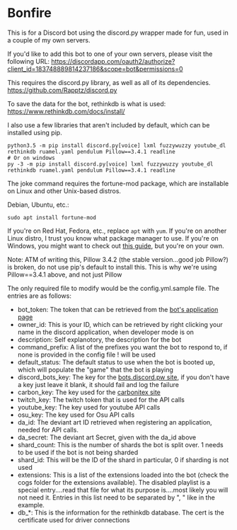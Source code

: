 # Bonfire

This is for a Discord bot using the discord.py wrapper made for fun, used in a couple of my own servers.

If you'd like to add this bot to one of your own servers, please visit the following URL:
https://discordapp.com/oauth2/authorize?client_id=183748889814237186&scope=bot&permissions=0

This requires the discord.py library, as well as all of its dependencies.
https://github.com/Rapptz/discord.py

To save the data for the bot, rethinkdb is what is used:
https://www.rethinkdb.com/docs/install/

I also use a few libraries that aren't included by default, which can be installed using pip.
```
python3.5 -m pip install discord.py[voice] lxml fuzzywuzzy youtube_dl rethinkdb ruamel.yaml pendulum Pillow==3.4.1 readline
# Or on windows
py -3 -m pip install discord.py[voice] lxml fuzzywuzzy youtube_dl rethinkdb ruamel.yaml pendulum Pillow==3.4.1 readline
```

The joke command requires the fortune-mod package, which are installable on Linux and other Unix-based distros.

Debian, Ubuntu, etc.:
```
sudo apt install fortune-mod
```
If you're on Red Hat, Fedora, etc., replace ``apt`` with ``yum``. If you're on another Linux distro, I trust you know what package manager to use. If you're on Windows, you might want to check out [this guide](http://superuser.com/questions/683162/bsd-fortune-for-windows-command-prompt-or-dos), but you're on your own.

Note: ATM of writing this, Pillow 3.4.2 (the stable version...good job Pillow?) is broken, do not use pip's default to install this. This is why we're using Pillow==3.4.1 above, and not just Pillow

The only required file to modify would be the config.yml.sample file. The entries are as follows:

- bot_token: The token that can be retrieved from the [bot's application page](https://discordapp.com/developers/applications/me)
- owner_id: This is your ID, which can be retrieved by right clicking your name in the discord application, when developer mode is on
- description: Self explanotory, the description for the bot
- command_prefix: A list of the prefixes you want the bot to respond to, if none is provided in the config file ! will be used
- default_status: The default status to use when the bot is booted up, which will populate the "game" that the bot is playing
- discord_bots_key: The key for the [bots.discord.pw site](https://bots.discord.pw/#g=1), if you don't have a key just leave it blank, it should fail and log the failure
- carbon_key: The key used for the [carbonitex site](https://www.carbonitex.net/discord/bots)
- twitch_key: The twitch token that is used for the API calls
- youtube_key: The key used for youtube API calls
- osu_key: The key used for Osu API calls
- da_id: The deviant art ID retrieved when registering an application, needed for API calls.
- da_secret: The deviant art Secret, given with the da_id above
- shard_count: This is the number of shards the bot is split over. 1 needs to be used if the bot is not being sharded
- shard_id: This will be the ID of the shard in particular, 0 if sharding is not used
- extensions: This is a list of the extensions loaded into the bot (check the cogs folder for the extensions available). The disabled playlist is a special entry....read that file for what its purpose is....most likely you will not need it. Entries in this list need to be separated by ", " like in the example.
- db_*: This is the information for the rethinkdb database. The cert is the certificate used for driver connections

